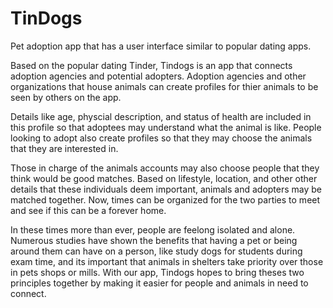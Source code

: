 # TinDogs
Pet adoption app that has a user interface similar to popular dating apps.

Based on the popular dating Tinder, Tindogs is an app that connects adoption agencies and potential adopters. Adoption agencies and other organizations that house animals can create profiles for thier animals to be seen by others on the app. 

Details like age, physcial description, and status of health are included in this profile so that adoptees may understand what the animal is like. People looking to adopt also create profiles so that they may choose the animals that they are interested in. 

Those in charge of the animals accounts may also choose people that they think would be good matches. Based on lifestyle, location, and other other details that these individuals deem important, animals and adopters may be matched together. Now, times can be organized for the two parties to meet and see if this can be a forever home.

In these times more than ever, people are feelong isolated and alone. Numerous studies have shown the benefits that having a pet or being around them can have on a person, like study dogs for students during exam time, and its important that animals in shelters take priority over those in pets shops or mills. With our app, Tindogs hopes to bring theses two principles together by making it easier for people and animals in need to connect.